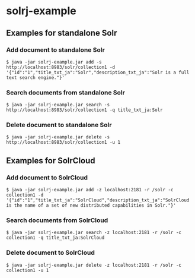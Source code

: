 # solrj-example

## Examples for standalone Solr

### Add document to standalone Solr

```
$ java -jar solrj-example.jar add -s http://localhost:8983/solr/collection1 -d '{"id":"1","title_txt_ja":"Solr","description_txt_ja":"Solr is a full text search engine."}'
```

### Search documents from standalone Solr

```
$ java -jar solrj-example.jar search -s http://localhost:8983/solr/collection1 -q title_txt_ja:Solr
```

### Delete document to standalone Solr

```
$ java -jar solrj-example.jar delete -s http://localhost:8983/solr/collection1 -u 1
```

## Examples for SolrCloud

### Add document to SolrCloud

```
$ java -jar solrj-example.jar add -z localhost:2181 -r /solr -c collection1 -d '{"id":"1","title_txt_ja":"SolrCloud","description_txt_ja":"SolrCloud is the name of a set of new distributed capabilities in Solr."}'
```

### Search documents from SolrCloud

```
$ java -jar solrj-example.jar search -z localhost:2181 -r /solr -c collection1 -q title_txt_ja:SolrCloud
```

### Delete document to SolrCloud

```
$ java -jar solrj-example.jar delete -z localhost:2181 -r /solr -c collection1 -u 1
```
